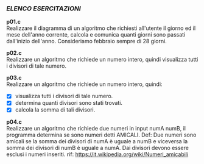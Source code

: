 ### *ELENCO ESERCITAZIONI*

**p01.c**  
Realizzare il diagramma di un algoritmo che richiesti all'utente il giorno ed il mese dell'anno corrente, calcola e comunica quanti giorni sono passati dall'inizio dell'anno.
Consideriamo febbraio sempre di 28 giorni.

**p02.c**  
Realizzare un algoritmo che richiede un numero intero, quindi visualizza tutti i divisori di tale numero.

**p03.c**  
Realizzare un algoritmo che richiede un numero intero, quindi:
- [x] visualizza tutti i divisori di tale numero.  
- [x] determina quanti divisori sono stati trovati.  
- [x] calcola la somma di tali divisori.  

**p04.c**  
Realizzare un algoritmo che richiede due numeri in input numA numB, il programma
determina se sono numeri detti AMICALI.
Def: Due numeri sono amicali se la somma dei divisori di numA è uguale a numB e viceversa la somma dei divisori di numB è uguale a numA. Dai divisori devono essere esclusi i numeri inseriti.
rif: https://it.wikipedia.org/wiki/Numeri_amicabili